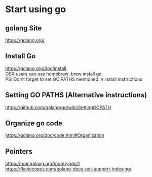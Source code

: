 # Start using go

## golang Site
https://golang.org/

## Install Go
https://golang.org/doc/install<br>
OSX users can use homebrew: brew install go<br>
PS: Don't forget to set GO PATHS mentioned in install instructions<br>

## Setting GO PATHS (Alternative instructions)
https://github.com/golang/go/wiki/SettingGOPATH

## Organize go code
https://golang.org/doc/code.html#Organization

## Pointers
https://tour.golang.org/moretypes/1<br>
https://flaviocopes.com/golang-does-not-support-indexing/
